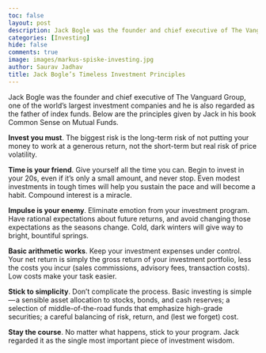 ```yaml
---
toc: false
layout: post
description: Jack Bogle was the founder and chief executive of The Vanguard Group, one of the world's largest investment companies.
categories: [Investing]
hide: false
comments: true
image: images/markus-spiske-investing.jpg
author: Saurav Jadhav
title: Jack Bogle’s Timeless Investment Principles
---
```

Jack Bogle was the founder and chief executive of The Vanguard Group, one of the world’s largest investment companies and he is also regarded as the father of index funds. Below are the principles given by Jack in his book Common Sense on Mutual Funds.

**Invest you must**. The biggest risk is the long-term risk of not putting your money to work at a generous return, not the short-term but real risk of price volatility.

**Time is your friend**. Give yourself all the time you can. Begin to invest in your 20s, even if it’s only a small amount, and never stop. Even modest investments in tough times will help you sustain the pace and will become a habit. Compound interest is a miracle.

**Impulse is your enemy**. Eliminate emotion from your investment program. Have rational expectations about future returns, and avoid changing those expectations as the seasons change. Cold, dark winters will give way to bright, bountiful springs.

**Basic arithmetic works**. Keep your investment expenses under control. Your net return is simply the gross return of your investment portfolio, less the costs you incur (sales commissions, advisory fees, transaction costs). Low costs make your task easier.

**Stick to simplicity**. Don’t complicate the process. Basic investing is simple — a sensible asset allocation to stocks, bonds, and cash reserves; a selection of middle-of-the-road funds that emphasize high-grade securities; a careful balancing of risk, return, and (lest we forget) cost.

**Stay the course**. No matter what happens, stick to your program. Jack regarded it as the single most important piece of investment wisdom.
